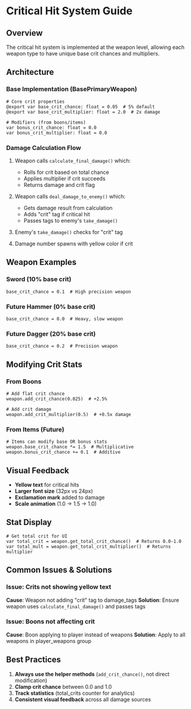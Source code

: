 # Critical Hit System Guide

## Overview
The critical hit system is implemented at the weapon level, allowing each weapon type to have unique base crit chances and multipliers.

## Architecture

### Base Implementation (BasePrimaryWeapon)
```gdscript
# Core crit properties
@export var base_crit_chance: float = 0.05  # 5% default
@export var base_crit_multiplier: float = 2.0  # 2x damage

# Modifiers (from boons/items)
var bonus_crit_chance: float = 0.0
var bonus_crit_multiplier: float = 0.0
```

### Damage Calculation Flow
1. Weapon calls `calculate_final_damage()` which:
   - Rolls for crit based on total chance
   - Applies multiplier if crit succeeds
   - Returns damage and crit flag

2. Weapon calls `deal_damage_to_enemy()` which:
   - Gets damage result from calculation
   - Adds "crit" tag if critical hit
   - Passes tags to enemy's `take_damage()`

3. Enemy's `take_damage()` checks for "crit" tag
4. Damage number spawns with yellow color if crit

## Weapon Examples

### Sword (10% base crit)
```gdscript
base_crit_chance = 0.1  # High precision weapon
```

### Future Hammer (0% base crit)
```gdscript
base_crit_chance = 0.0  # Heavy, slow weapon
```

### Future Dagger (20% base crit)
```gdscript
base_crit_chance = 0.2  # Precision weapon
```

## Modifying Crit Stats

### From Boons
```gdscript
# Add flat crit chance
weapon.add_crit_chance(0.025)  # +2.5%

# Add crit damage
weapon.add_crit_multiplier(0.5)  # +0.5x damage
```

### From Items (Future)
```gdscript
# Items can modify base OR bonus stats
weapon.base_crit_chance *= 1.5  # Multiplicative
weapon.bonus_crit_chance += 0.1  # Additive
```

## Visual Feedback
- **Yellow text** for critical hits
- **Larger font size** (32px vs 24px)
- **Exclamation mark** added to damage
- **Scale animation** (1.0 -> 1.5 -> 1.0)

## Stat Display
```gdscript
# Get total crit for UI
var total_crit = weapon.get_total_crit_chance()  # Returns 0.0-1.0
var total_mult = weapon.get_total_crit_multiplier()  # Returns multiplier
```

## Common Issues & Solutions

### Issue: Crits not showing yellow text
**Cause**: Weapon not adding "crit" tag to damage_tags
**Solution**: Ensure weapon uses `calculate_final_damage()` and passes tags

### Issue: Boons not affecting crit
**Cause**: Boon applying to player instead of weapons
**Solution**: Apply to all weapons in player_weapons group

## Best Practices
1. **Always use the helper methods** (`add_crit_chance()`, not direct modification)
2. **Clamp crit chance** between 0.0 and 1.0
3. **Track statistics** (total_crits counter for analytics)
4. **Consistent visual feedback** across all damage sources